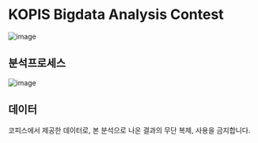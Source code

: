 # KOPIS Bigdata Analysis Contest
![image](https://github.com/ozzzih/Kopis_bigdata/assets/90295119/0264b59d-1389-47d9-8592-b9db0b42d3cd)

## 분석프로세스
![image](https://github.com/ozzzih/Kopis_bigdata/assets/90295119/eafd7f41-7a59-49c8-aefb-5c774264a38b)

## 데이터
코피스에서 제공한 데이터로, 본 분석으로 나온 결과의 무단 복제, 사용을 금지합니다.
